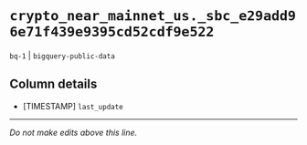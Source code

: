 # `crypto_near_mainnet_us._sbc_e29add96e71f439e9395cd52cdf9e522`
`bq-1` | `bigquery-public-data`

## Column details
* [TIMESTAMP] `last_update`

-------------------------------------------------------------------------------
*Do not make edits above this line.*
